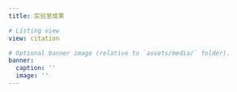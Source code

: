 ```yaml
---
title: 实验室成果

# Listing view
view: citation

# Optional banner image (relative to `assets/media/` folder).
banner:
  caption: ''
  image: ''
---
```

